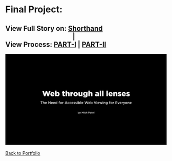 # Final Project:
## View Full Story on: [Shorthand](https://preview.shorthand.com/PHyUirO3oRUxfzYa) &emsp;&emsp;&emsp;&emsp;&emsp;&emsp;&emsp;&emsp;&emsp;&emsp;|&emsp;&emsp;&emsp;&emsp;&emsp;&emsp;&emsp;&emsp;&emsp;&emsp;&emsp; View Process: [PART-I](Final_Part_1.md) | [PART-II](Final_Part_2.md)

![finalprojdv.png](https://github.com/misarip/Mish_Portfolio/blob/1ab872bea7bbd4176eef62669a4497404d8612cb/finalprojdv.png)

[Back to Portfolio](https://misarip.github.io/Mish_Portfolio/)
